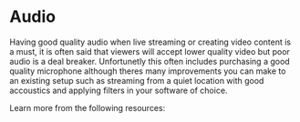 # Audio

Having good quality audio when live streaming or creating video content is a must, it is often said that viewers will accept lower quality video but poor audio is a deal breaker. Unfortunetly this often includes purchasing a good quality microphone although theres many improvements you can make to an existing setup such as streaming from a quiet location with good accoustics and applying filters in your software of choice.

Learn more from the following resources:


